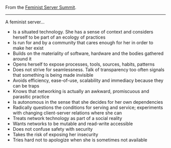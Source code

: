 
From the [Feminist Server Summit](https://areyoubeingserved.constantvzw.org/Summit_afterlife.xhtml).

---

A feminist server...

* Is a situated technology. She has a sense of context and considers herself to be part of an ecology of practices
* Is run for and by a community that cares enough for her in order to make her exist
* Builds on the materiality of software, hardware and the bodies gathered around it
* Opens herself to expose processes, tools, sources, habits, patterns
* Does not strive for seamlessness. Talk of transparency too often signals that something is being made invisible
* Avoids efficiency, ease-of-use, scalability and immediacy because they can be traps
* Knows that networking is actually an awkward, promiscuous and parasitic practice
* Is autonomous in the sense that she decides for her own dependencies
* Radically questions the conditions for serving and service; experiments with changing client-server relations where she can
* Treats network technology as part of a social reality
* Wants networks to be mutable and read-write accessible
* Does not confuse safety with security
* Takes the risk of exposing her insecurity
* Tries hard not to apologize when she is sometimes not available
